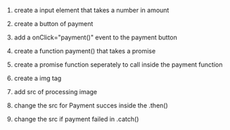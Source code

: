 1. create a input element that takes a  number in amount 
2. create a button of payment 
3. add a onClick="payment()" event to the payment button
4.  create a function payment() that takes a promise
5. create a promise function seperately to call inside the payment function 

6. create a img tag 

7. add src of processing image 

8. change the src  for Payment succes inside the .then() 


9. change the src if payment failed  in .catch()


